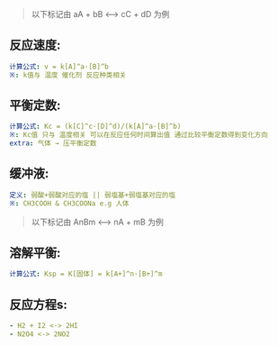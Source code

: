 > 以下标记由 aA + bB <--> cC + dD 为例

## 反应速度:

```yaml
计算公式: v = k[A]^a·[B]^b
※: k值与 温度 催化剂 反应种类相关

```

## 平衡定数:

```yaml
计算公式: Kc = (k[C]^c·[D]^d)/(k[A]^a·[B]^b)
※: Kc值 只与 温度相关 可以在反应任何时间算出值 通过比较平衡定数得到变化方向
extra: 气体 → 压平衡定数

```

## 缓冲液:

```yaml
定义: 弱酸+弱酸对应的塩 || 弱塩基+弱塩基对应的塩
※: CH3COOH & CH3COONa e.g 人体

```

> 以下标记由 AnBm <--> nA + mB 为例

## 溶解平衡:

```yaml
计算公式: Ksp = K[固体] = k[A+]^n·[B+]^m

```

## 反应方程s:

```yaml
- H2 + I2 <-> 2HI
- N2O4 <-> 2NO2
```

